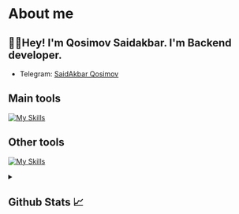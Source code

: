 # About me
<p><h2>👋🏻Hey! I'm Qosimov Saidakbar. I'm Backend developer.</h2></p>


- Telegram:                           [SaidAkbar Qosimov](https://t.me/Said_Akbar_001)
## Main tools
[![My Skills](https://skillicons.dev/icons?i=python,html,css)](https://skillicons.dev)

## Other tools
[![My Skills](https://skillicons.dev/icons?i=git,github,vscode,pycharm,photoshop,figma)](https://skillicons.dev)

<details>
  <summary><b><h2>Github Stats 📈 <h2></b></summary>
  <a href="https://github.com/saidakbarqosimov">
    <p align="left">
      <img src="https://github-profile-summary-cards.vercel.app/api/cards/profile-details?username=saidakbarqosimov&theme=github_dark">
      <img align="left" src="https://github-profile-summary-cards.vercel.app/api/cards/stats?username=saidakbarqosimov&theme=github_dark">
      <img align="left" src="https://github-profile-summary-cards.vercel.app/api/cards/productive-time?username=saidakbarqosimov&theme=github_dark&utcOffset=5"><br>
    </p>
  </a> 
</details>

